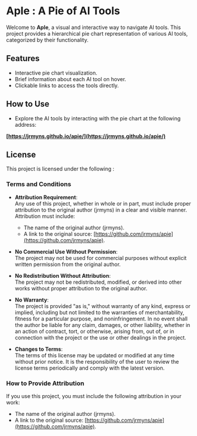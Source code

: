 
# ApIe : A Pie of AI Tools

Welcome to **ApIe**, a visual and interactive way to navigate AI tools. This project provides a hierarchical pie chart representation of various AI tools, categorized by their functionality.

## Features
- Interactive pie chart visualization.
- Brief information about each AI tool on hover.
- Clickable links to access the tools directly.

## How to Use

- Explore the AI tools by interacting with the pie chart at the following address:

**[https://jrmyns.github.io/apie/](https://jrmyns.github.io/apie/)**


## License
This project is licensed under the following : 


### Terms and Conditions
- **Attribution Requirement**:  
  Any use of this project, whether in whole or in part, must include proper attribution to the original author (jrmyns) in a clear and visible manner. Attribution must include:
  - The name of the original author (jrmyns).
  - A link to the original source: [https://github.com/jrmyns/apie](https://github.com/jrmyns/apie).

- **No Commercial Use Without Permission**:  
  The project may not be used for commercial purposes without explicit written permission from the original author.

- **No Redistribution Without Attribution**:  
  The project may not be redistributed, modified, or derived into other works without proper attribution to the original author.

- **No Warranty**:  
  The project is provided "as is," without warranty of any kind, express or implied, including but not limited to the warranties of merchantability, fitness for a particular purpose, and noninfringement. In no event shall the author be liable for any claim, damages, or other liability, whether in an action of contract, tort, or otherwise, arising from, out of, or in connection with the project or the use or other dealings in the project.

- **Changes to Terms**:  
  The terms of this license may be updated or modified at any time without prior notice. It is the responsibility of the user to review the license terms periodically and comply with the latest version.

### How to Provide Attribution
If you use this project, you must include the following attribution in your work:
  - The name of the original author (jrmyns).
  - A link to the original source: [https://github.com/jrmyns/apie](https://github.com/jrmyns/apie).
